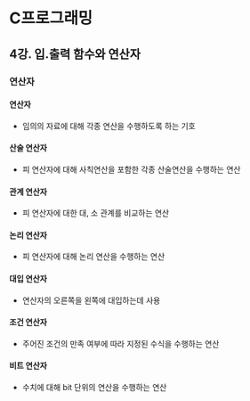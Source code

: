 # C프로그래밍

## 4강. 입.출력 함수와 연산자

### 연산자

#### 연산자

- 임의의 자료에 대해 각종 연산을 수행하도록 하는 기호

#### 산술 연산자

- 피 연산자에 대해 사칙연산을 포함한 각종 산술연산을 수행하는 연산

#### 관계 연산자

- 피 연산자에 대한 대, 소 관계를 비교하는 연산

#### 논리 연산자

- 피 연산자에 대해 논리 연산을 수행하는 연산

#### 대입 연산자

- 연산자의 오른쪽을 왼쪽에 대입하는데 사용

#### 조건 연산자

- 주어진 조건의 만족 여부에 따라 지정된 수식을 수행하는 연산

#### 비트 연산자

- 수치에 대해 bit 단위의 연산을 수행하는 연산

